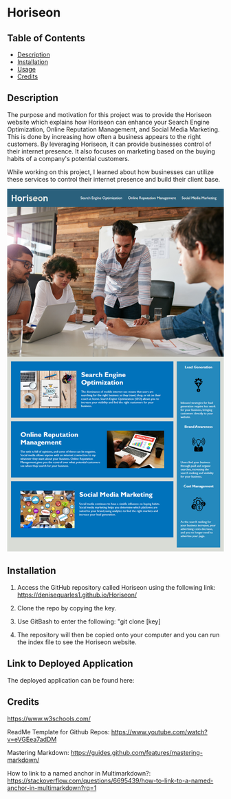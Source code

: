 # Horiseon

## Table of Contents
* [Description](#description)
* [Installation](#installation)
* [Usage](#usage)
* [Credits](#credits)

## Description
The purpose and motivation for this project was to provide the Horiseon website which explains how Horiseon can enhance your Search Engine Optimization, Online Reputation Management, and Social Media Marketing. <br>
This is done by increasing how often a business appears to the right customers. By leveraging Horiseon, it can provide businesses control of their internet presence. 
It also focuses on marketing based on the buying habits of a company's potential customers.<br> 

 While working on this project, I learned about how businesses can utilize these services to control their internet presence and build their client base. <br>
 
 <img src="Website Screenshot.png"> 
 

## Installation
1. Access the GitHub repository called Horiseon using the following link: https://denisequarles1.github.io/Horiseon/

2. Clone the repo by copying the key.

3. Use GitBash to enter the following: "git clone [key]

4. The repository will then be copied onto your computer and you can run the index file to see the Horiseon website.

## Link to Deployed Application
The deployed application can be found here: 


## Credits
https://www.w3schools.com/

ReadMe Template for Github Repos: https://www.youtube.com/watch?v=eVGEea7adDM

Mastering Markdown: https://guides.github.com/features/mastering-markdown/

How to link to a named anchor in Multimarkdown?:
https://stackoverflow.com/questions/6695439/how-to-link-to-a-named-anchor-in-multimarkdown?rq=1







